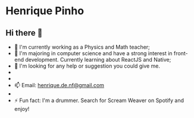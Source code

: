 # Henrique Pinho

## Hi there 👋

<!--
**HenriqueGPinho/HenriqueGPinho** is a ✨ _special_ ✨ repository because its `README.md` (this file) appears on your GitHub profile.
Here are some ideas to get you started:
- 🔭 I’m currently working on ...
- 🌱 I’m currently learning ...
- 👯 I’m looking to collaborate on ...
- 🤔 I’m looking for help with ...
- 💬 Ask me about ...
- 📫 How to reach me: ...
- 😄 Pronouns: ...
- ⚡ Fun fact: ...
-->



- 🔭 I'm currently working as a Physics and Math teacher;
- 🌱 I'm majoring in computer science and have a strong interest in front-end development. Currently learning about ReactJS and Native;
- 🤔 I'm looking for any help or suggestion you could give me.
-
-
- 📫 Email: henrique.de.nf@gmail.com
-
- ⚡ Fun fact: I'm a drummer. Search for Scream Weaver on Spotify and enjoy!
